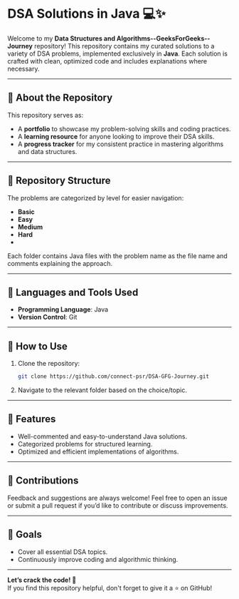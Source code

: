 # **DSA Solutions in Java** 💻✨  

Welcome to my **Data Structures and Algorithms--GeeksForGeeks--Journey** repository! This repository contains my curated solutions to a variety of DSA problems, implemented exclusively in **Java**. Each solution is crafted with clean, optimized code and includes explanations where necessary.  

---

## 📌 **About the Repository**  
This repository serves as:  
- A **portfolio** to showcase my problem-solving skills and coding practices.  
- A **learning resource** for anyone looking to improve their DSA skills.  
- A **progress tracker** for my consistent practice in mastering algorithms and data structures.  

---

## 📂 **Repository Structure**  
The problems are categorized by level for easier navigation:  

- **Basic**  
- **Easy**  
- **Medium**  
- **Hard**
- 
Each folder contains Java files with the problem name as the file name and comments explaining the approach.

---

## 🚀 **Languages and Tools Used**  
- **Programming Language**: Java  
- **Version Control**: Git  

---

## 📖 **How to Use**  
1. Clone the repository:  
   ```bash
   git clone https://github.com/connect-psr/DSA-GFG-Journey.git
   ```  
2. Navigate to the relevant folder based on the choice/topic.  

---

## 🌟 **Features**  
- Well-commented and easy-to-understand Java solutions.  
- Categorized problems for structured learning.  
- Optimized and efficient implementations of algorithms.  

---

## 🤝 **Contributions**  
Feedback and suggestions are always welcome! Feel free to open an issue or submit a pull request if you’d like to contribute or discuss improvements.

---

## 🎯 **Goals**  
- Cover all essential DSA topics.  
- Continuously improve coding and algorithmic thinking.

---

**Let’s crack the code! 🚀**  
If you find this repository helpful, don't forget to give it a ⭐ on GitHub!
